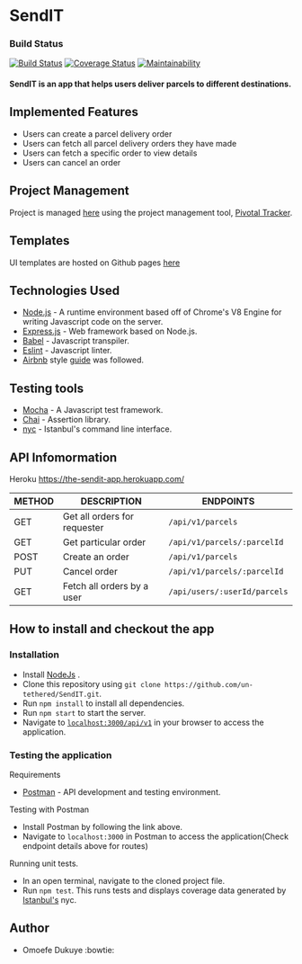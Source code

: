 # SendIT
### Build Status  
[![Build Status](https://travis-ci.org/un-tethered/SendIT.svg?branch=develop)](https://travis-ci.org/un-tethered/SendIT)
[![Coverage Status](https://coveralls.io/repos/github/un-tethered/SendIT/badge.svg?branch=develop&service=githu)](https://coveralls.io/github/un-tethered/SendIT?branch=develop&service=githu)
[![Maintainability](https://api.codeclimate.com/v1/badges/a99a88d28ad37a79dbf6/maintainability)](https://codeclimate.com/github/un-tethered/SendIT/maintainability)

#### SendIT is an app that helps users deliver parcels to different destinations.


## Implemented Features
* Users can create a parcel delivery order
* Users can fetch all parcel delivery orders they have made
* Users can fetch a specific order to view details
* Users can cancel an order


## Project Management
Project is managed [here](https://www.pivotaltracker.com/n/projects/2223621) using the project management tool, [Pivotal Tracker](https://www.pivotaltracker.com).

## Templates
UI templates are hosted on Github pages [here](https://un-tethered.github.io/SendIT/UI)

## Technologies Used
* [Node.js](https://nodejs.org) - A runtime environment based off of Chrome's V8 Engine for writing Javascript code on the server.
* [Express.js](https://expressjs.com) - Web framework based on Node.js.
* [Babel](https://babeljs.io) - Javascript transpiler.
* [Eslint](https://eslint.org/) - Javascript linter. 
* [Airbnb](https://www.npmjs.com/package/eslint-config-airbnb) style [guide](https://github.com/airbnb/javascript) was followed.

## Testing tools
* [Mocha](https://mochajs.org/) - A Javascript test framework.
* [Chai](http://chaijs.com) - Assertion library.
* [nyc](https://github.com/istanbuljs/nyc) - Istanbul's command line interface.

## API Infomormation
   Heroku  https://the-sendit-app.herokuapp.com/

  | METHOD  | DESCRIPTION                  |             ENDPOINTS                                |
  | --------| -------------                |          -------------------------------             |
  | GET     | Get all orders for requester |      `/api/v1/parcels`                               |
  | GET     | Get particular order         |    `/api/v1/parcels/:parcelId`                       |
  | POST    | Create an order              |    `/api/v1/parcels`                                 |
  | PUT     | Cancel order                 |     `/api/v1/parcels/:parcelId`                      | 
  | GET     | Fetch all orders by a user   |     `/api/users/:userId/parcels`                     | 
 

## How to install and checkout the app

### Installation
* Install [NodeJs](https://nodejs.org/en/download/) .
* Clone this repository using `git clone https://github.com/un-tethered/SendIT.git`.
* Run `npm install` to install all dependencies.
* Run `npm start` to start the server.
* Navigate to [`localhost:3000/api/v1`](localhost:3000/api/v1) in your browser to access the application.

### Testing the application
Requirements
* [Postman](https://www.getpostman.com/) - API development and testing environment.

Testing with Postman
* Install Postman by following the link above.
* Navigate to `localhost:3000` in Postman to access the application(Check endpoint details above for routes)


Running unit tests.
* In an open terminal, navigate to the cloned project file.
* Run `npm test`. This runs tests and displays coverage data generated by [Istanbul's](https://istanbul.js.org) nyc.

## Author
* Omoefe Dukuye :bowtie:
